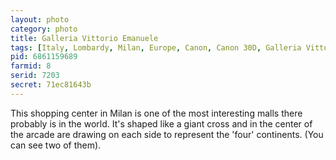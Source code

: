 ```yaml
---
layout: photo
category: photo
title: Galleria Vittorio Emanuele
tags: [Italy, Lombardy, Milan, Europe, Canon, Canon 30D, Galleria Vittorio Emanuele, Milan, shopping, Milano, EF-S 10-22, 30D, landscape, Michael Ball, cycomachead, Vacation]
pid: 6861159689
farmid: 8
serid: 7203
secret: 71ec81643b
---
```


This shopping center in Milan is one of the most interesting malls there probably is in the world. It's shaped like a giant cross and in the center of the arcade are drawing on each side to represent the 'four' continents. (You can see two of them).
